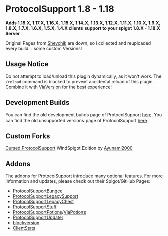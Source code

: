 # ProtocolSupport 1.8 - 1.18

**Adds 1.18.X, 1.17.X, 1.16.X, 1.15.X, 1.14.X, 1.13.X, 1.12.X, 1.11.X, 1.10.X, 1.9.X, 1.8.X, 1.7.X, 1.6.X, 1.5.X, 1.4.X clients support to your spigot 1.8.X - 1.18.X Server**

Original Pages from [Shevchik](https://github.com/Shevchik) are down, so i collected and reuploaded every build + some custom Versions!

## Usage Notice

Do not attempt to load/unload this plugin dynamically, as it won't work. The `/reload` command is blocked to prevent accidental reload of this plugin. Combine it with [ViaVersion](https://github.com/viaversion/viaversion) for the best experience!

## Development Builds

You can find the old development builds page of ProtocolSupport [here](https://web.archive.org/web/20231001090722/http://build.true-games.org/job/ProtocolSupport/).
You can find the old unsupported versions page of ProtocolSupport [here](https://web.archive.org/web/20220627194657/https://protocol.support/job/ProtocolSupport/).

## Custom Forks

[Cursed ProtocolSupport](https://github.com/HowardZHY/ProtocolSupport)
WindSpigot Edition by [Ayunami2000](https://github.com/ayunami2000)



## Addons

The addons for ProtocolSupport introduce many optional features. 
For more information and updates, please check out their Spigot/GitHub Pages:
- [ProtocolSupportBungee](https://github.com/ProtocolSupport/ProtocolSupportBungee)
- [ProtocolSupportLegacySupport](https://github.com/ProtocolSupport/ProtocolSupportLegacySupport)
- [ProtocolSupportLegacyChest](https://www.spigotmc.org/resources/unofficial-protocolsupportlegacychest.81307/)
- [ProtocolSupportStuff](https://github.com/PerfectDreams/ProtocolSupportStuff)
- [ProtocolSupportPotions](https://www.spigotmc.org/resources/protocolsupportpotions.52537/)/[ViaPotions](https://github.com/ViaVersionAddons/ViaPotions)
- [ProtocolSupportUpdater](https://www.spigotmc.org/resources/protocolsupportupdater.85448/)
- [blockversion](https://github.com/HexagonMC/BlockVersion)
- [ClientStats](https://www.spigotmc.org/resources/clientstats-bukkit-spigot.24329/)
